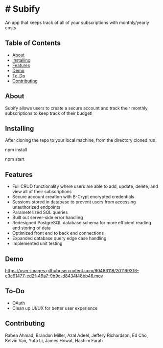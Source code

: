# # Subify

An app that keeps track of all of your subscriptions with monthly/yearly costs

## Table of Contents

- [About](#about)
- [Installing](#installing)
- [Features](#features)
- [Demo](#demo)
- [To-Do](#to-do)
- [Contributing](#contributing)

## About

Subify allows users to create a secure account and track their monthly subscriptions to keep track of their budget!

## Installing

After cloning the repo to your local machine, from the directory cloned run:

npm install

npm start

## Features

- Full CRUD functionality where users are able to add, update, delete, and view all of their subscriptions
- Secure account creation with B-Crypt encrypted credentials
- Sessions stored in database to prevent users from accessing unauthorized endpoints
- Parameterized SQL queries
- Built out server-side error handling
- Redesigned PostgreSQL database schema for more efficient reading and storing of data
- Optimized front end to back end connections
- Expanded database query edge case handling
- Implemented unit testing

## Demo


https://user-images.githubusercontent.com/80486118/201169316-c3c91477-cd2f-49a7-9b9c-d8434f48bb46.mov


## To-Do

- OAuth
- Clean up UI/UX for better user experience

## Contributing

Rabea Ahmad, Brandon Miller, Azal Adeel, Jeffery Richardson, Ed Cho, Kelvin Van, Yufa Li, James Howat, Hashim Farah
